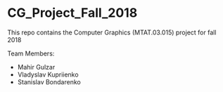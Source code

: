# CG_Project_Fall_2018

This repo contains the Computer Graphics (MTAT.03.015) project for fall 2018

Team Members:

- Mahir Gulzar
- Vladyslav Kupriienko
- Stanislav Bondarenko
